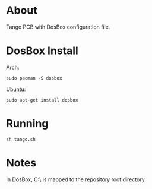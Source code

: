 # About

Tango PCB with DosBox configuration file.

# DosBox Install

Arch:

```sudo pacman -S dosbox```

Ubuntu:

```sudo apt-get install dosbox```

# Running

``sh tango.sh``

# Notes

In DosBox, C:\ is mapped to the repository root directory.
